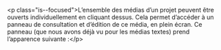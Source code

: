 &lt;p class=&quot;is--focused&quot;&gt;L’ensemble des médias d’un projet peuvent être ouverts individuellement en cliquant dessus. Cela permet d’accéder à un panneau de consultation et d’édition de ce média, en plein écran. Ce panneau (que nous avons déjà vu pour les médias textes) prend l’apparence suivante :&lt;&#x2F;p&gt;